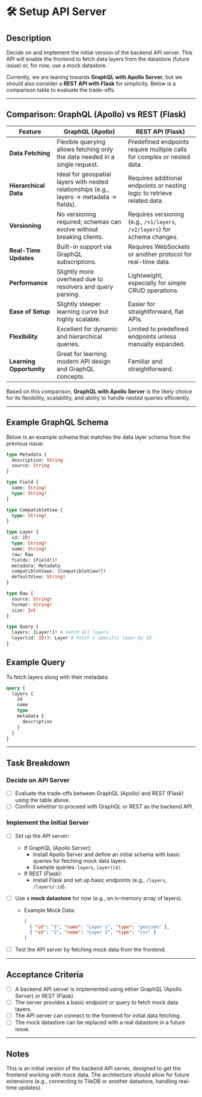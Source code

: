 # 🛠️ Setup API Server

## Description

Decide on and implement the initial version of the backend API server. This API will enable the frontend to fetch data layers from the datastore (future issue) or, for now, use a mock datastore.

Currently, we are leaning towards **GraphQL with Apollo Server**, but we should also consider a **REST API with Flask** for simplicity. Below is a comparison table to evaluate the trade-offs.

---

## Comparison: GraphQL (Apollo) vs REST (Flask)

| Feature                     | **GraphQL (Apollo)**                                                       | **REST API (Flask)**                                                    |
|-----------------------------|---------------------------------------------------------------------------|-------------------------------------------------------------------------|
| **Data Fetching**           | Flexible querying allows fetching only the data needed in a single request. | Predefined endpoints require multiple calls for complex or nested data. |
| **Hierarchical Data**       | Ideal for geospatial layers with nested relationships (e.g., layers → metadata → fields). | Requires additional endpoints or nesting logic to retrieve related data. |
| **Versioning**              | No versioning required; schemas can evolve without breaking clients.       | Requires versioning (e.g., `/v1/layers`, `/v2/layers`) for schema changes. |
| **Real-Time Updates**       | Built-in support via GraphQL subscriptions.                               | Requires WebSockets or another protocol for real-time data.             |
| **Performance**             | Slightly more overhead due to resolvers and query parsing.                | Lightweight, especially for simple CRUD operations.                     |
| **Ease of Setup**           | Slightly steeper learning curve but highly scalable.                      | Easier for straightforward, flat APIs.                                  |
| **Flexibility**             | Excellent for dynamic and hierarchical queries.                           | Limited to predefined endpoints unless manually expanded.               |
| **Learning Opportunity**    | Great for learning modern API design and GraphQL concepts.                | Familiar and straightforward.                                           |

Based on this comparison, **GraphQL with Apollo Server** is the likely choice for its flexibility, scalability, and ability to handle nested queries efficiently.

---

## Example GraphQL Schema

Below is an example schema that matches the data layer schema from the previous issue:

```graphql
type Metadata {
  description: String
  source: String
}

type Field {
  name: String!
  type: String!
}

type CompatibleView {
  type: String!
}

type Layer {
  id: ID!
  type: String!
  name: String!
  raw: Raw
  fields: [Field!]!
  metadata: Metadata
  compatibleViews: [CompatibleView!]!
  defaultView: String!
}

type Raw {
  source: String!
  format: String!
  size: Int
}

type Query {
  layers: [Layer!]! # Fetch all layers
  layer(id: ID!): Layer # Fetch a specific layer by ID
}
```

## Example Query

To fetch layers along with their metadata:

```graphql
query {
  layers {
    id
    name
    type
    metadata {
      description
    }
  }
}
```

---

## Task Breakdown

### **Decide on API Server**

- [ ] Evaluate the trade-offs between GraphQL (Apollo) and REST (Flask) using the table above.
- [ ] Confirm whether to proceed with GraphQL or REST as the backend API.

### **Implement the Initial Server**

- [ ] Set up the API server:
  - If GraphQL (Apollo Server):
    - Install Apollo Server and define an initial schema with basic queries for fetching mock data layers.
    - Example queries: `layers`, `layer(id)`.
  - If REST (Flask):
    - Install Flask and set up basic endpoints (e.g., `/layers`, `/layers/:id`).
- [ ] Use a **mock datastore** for now (e.g., an in-memory array of layers).
  - Example Mock Data:

    ```json
    [
      { "id": "1", "name": "Layer 1", "type": "geojson" },
      { "id": "2", "name": "Layer 2", "type": "csv" }
    ]
    ```

- [ ] Test the API server by fetching mock data from the frontend.

---

## Acceptance Criteria

- [ ] A backend API server is implemented using either GraphQL (Apollo Server) or REST (Flask).
- [ ] The server provides a basic endpoint or query to fetch mock data layers.
- [ ] The API server can connect to the frontend for initial data fetching.
- [ ] The mock datastore can be replaced with a real datastore in a future issue.

---

## Notes

This is an initial version of the backend API server, designed to get the frontend working with mock data.
The architecture should allow for future extensions (e.g., connecting to TileDB or another datastore, handling real-time updates).
